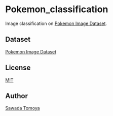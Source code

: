 
# Pokemon_classification

Image classification on [Pokemon Image Dataset](https://www.kaggle.com/vishalsubbiah/pokemon-images-and-types).

## Dataset

[Pokemon Image Dataset](https://www.kaggle.com/vishalsubbiah/pokemon-images-and-types)

## License

[MIT](https://github.com/STomoya/Pokemon_classification/blob/master/LICENSE)

## Author

[Sawada Tomoya](https://github.com/STomoya)
